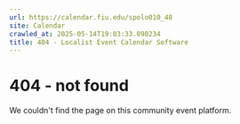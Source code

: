 ```yaml
---
url: https://calendar.fiu.edu/spolo010_48
site: Calendar
crawled_at: 2025-05-14T19:03:33.090234
title: 404 - Localist Event Calendar Software
---
```


# 404 - not found
We couldn't find the page on this community event platform.
